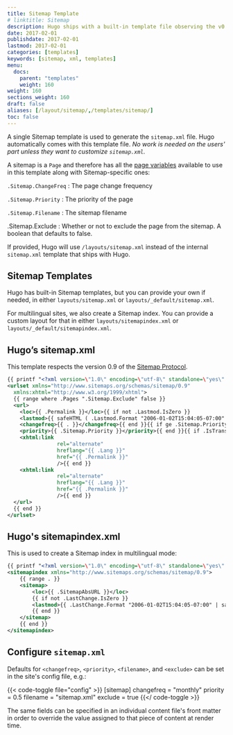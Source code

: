 ```yaml
---
title: Sitemap Template
# linktitle: Sitemap
description: Hugo ships with a built-in template file observing the v0.9 of the Sitemap Protocol, but you can override this template if needed.
date: 2017-02-01
publishdate: 2017-02-01
lastmod: 2017-02-01
categories: [templates]
keywords: [sitemap, xml, templates]
menu:
  docs:
    parent: "templates"
    weight: 160
weight: 160
sections_weight: 160
draft: false
aliases: [/layout/sitemap/,/templates/sitemap/]
toc: false
---
```


A single Sitemap template is used to generate the `sitemap.xml` file.
Hugo automatically comes with this template file. *No work is needed on
the users' part unless they want to customize `sitemap.xml`.*

A sitemap is a `Page` and therefore has all the [page variables][pagevars] available to use in this template along with Sitemap-specific ones:

`.Sitemap.ChangeFreq`
: The page change frequency

`.Sitemap.Priority`
: The priority of the page

`.Sitemap.Filename`
: The sitemap filename

.Sitemap.Exclude
: Whether or not to exclude the page from the sitemap. A boolean that defaults to false.

If provided, Hugo will use `/layouts/sitemap.xml` instead of the internal `sitemap.xml` template that ships with Hugo.

## Sitemap Templates

Hugo has built-in Sitemap templates, but you can provide your own if needed, in either `layouts/sitemap.xml` or `layouts/_default/sitemap.xml`.

For multilingual sites, we also create a Sitemap index. You can provide a custom layout for that in either `layouts/sitemapindex.xml` or `layouts/_default/sitemapindex.xml`.

## Hugo’s sitemap.xml

This template respects the version 0.9 of the [Sitemap Protocol](http://www.sitemaps.org/protocol.html).

```xml
{{ printf "<?xml version=\"1.0\" encoding=\"utf-8\" standalone=\"yes\" ?>" | safeHTML }}
<urlset xmlns="http://www.sitemaps.org/schemas/sitemap/0.9"
  xmlns:xhtml="http://www.w3.org/1999/xhtml">
  {{ range where .Pages ".Sitemap.Exclude" false }}
  <url>
    <loc>{{ .Permalink }}</loc>{{ if not .Lastmod.IsZero }}
    <lastmod>{{ safeHTML ( .Lastmod.Format "2006-01-02T15:04:05-07:00" ) }}</lastmod>{{ end }}{{ with .Sitemap.ChangeFreq }}
    <changefreq>{{ . }}</changefreq>{{ end }}{{ if ge .Sitemap.Priority 0.0 }}
    <priority>{{ .Sitemap.Priority }}</priority>{{ end }}{{ if .IsTranslated }}{{ range .Translations }}
    <xhtml:link
                rel="alternate"
                hreflang="{{ .Lang }}"
                href="{{ .Permalink }}"
                />{{ end }}
    <xhtml:link
                rel="alternate"
                hreflang="{{ .Lang }}"
                href="{{ .Permalink }}"
                />{{ end }}
  </url>
  {{ end }}
</urlset>
```

## Hugo's sitemapindex.xml

This is used to create a Sitemap index in multilingual mode:

```xml
{{ printf "<?xml version=\"1.0\" encoding=\"utf-8\" standalone=\"yes\" ?>" | safeHTML }}
<sitemapindex xmlns="http://www.sitemaps.org/schemas/sitemap/0.9">
	{{ range . }}
	<sitemap>
	   	<loc>{{ .SitemapAbsURL }}</loc>
		{{ if not .LastChange.IsZero }}
	   	<lastmod>{{ .LastChange.Format "2006-01-02T15:04:05-07:00" | safeHTML }}</lastmod>
		{{ end }}
	</sitemap>
	{{ end }}
</sitemapindex>
```

## Configure `sitemap.xml`

Defaults for `<changefreq>`, `<priority>`, `<filename>`, and `<exclude>` can be set in the site's config file, e.g.:

{{< code-toggle file="config" >}}
[sitemap]
  changefreq = "monthly"
  priority = 0.5
  filename = "sitemap.xml"
  exclude = true
{{</ code-toggle >}}

The same fields can be specified in an individual content file's front matter in order to override the value assigned to that piece of content at render time.



[pagevars]: /variables/page/
